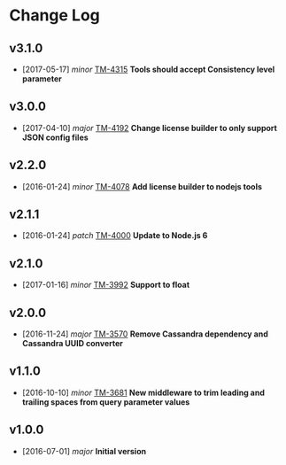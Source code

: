 # Change Log

## v3.1.0
- [2017-05-17] *minor* [TM-4315](https://jiralabone.atlassian.net/browse/TM-4315) **Tools should accept Consistency level parameter**

## v3.0.0
- [2017-04-10] *major* [TM-4192](https://jiralabone.atlassian.net/browse/TM-4192) **Change license builder to only support JSON config files**

## v2.2.0
- [2016-01-24] *minor* [TM-4078](https://jiralabone.atlassian.net/browse/TM-4078) **Add license builder to nodejs tools**

## v2.1.1
- [2016-01-24] *patch* [TM-4000](https://jiralabone.atlassian.net/browse/TM-4000) **Update to Node.js 6**

## v2.1.0
- [2017-01-16] *minor* [TM-3992](https://jiralabone.atlassian.net/browse/TM-3992) **Support to float**

## v2.0.0
- [2016-11-24] *major* [TM-3570](https://jiralabone.atlassian.net/browse/TM-3570) **Remove Cassandra dependency and Cassandra UUID converter**

## v1.1.0
- [2016-10-10] *minor* [TM-3681](https://jiralabone.atlassian.net/browse/TM-3681) **New middleware to trim leading and trailing spaces from query parameter values**

## v1.0.0
- [2016-07-01] *major* **Initial version**
